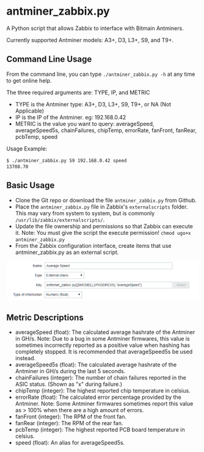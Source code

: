 # antminer_zabbix.py
A Python script that allows Zabbix to interface with Bitmain Antminers.

Currently supported Antminer models: A3+, D3, L3+, S9, and T9+.

## Command Line Usage
From the command line, you can type `./antminer_zabbix.py -h` at any time to get online help.

The three required arguments are: TYPE, IP, and METRIC

- TYPE is the Antminer type: A3+, D3, L3+, S9, T9+, or NA (Not Applicable)
- IP is the IP of the Antminer. eg: 192.168.0.42
- METRIC is the value you want to query: averageSpeed, averageSpeed5s, chainFailures, chipTemp, errorRate, fanFront, fanRear, pcbTemp, speed

Usage Example:
```
$ ./antminer_zabbix.py S9 192.168.0.42 speed
13708.70
```

## Basic Usage
- Clone the Git repo or download the file `antminer_zabbix.py` from Github.
- Place the `antminer_zabbix.py` file in Zabbix's `externalscripts` folder. This may vary from system to system, but is commonly `/usr/lib/zabbix/externalscripts/`.
- Update the file ownership and permissions so that Zabbix can execute it. Note: You must give the script the execute permission! `chmod ugo+x antminer_zabbix.py`
- From the Zabbix configuration interface, create items that use antminer_zabbix.py as an external script.

![Zabbix Screenshot](zabbix-screenshot-01.png)

## Metric Descriptions
- averageSpeed (float): The calculated average hashrate of the Antminer in GH/s. Note: Due to a bug in some Antminer firmwares, this value is sometimes incorrectly reported as a positive value when hashing has completely stopped. It is recommended that averageSpeed5s be used instead.
- averageSpeed5s (float): The calculated average hashrate of the Antminer in GH/s during the last 5 seconds. 
- chainFailures (integer): The number of chain failures reported in the ASIC status. (Shown as "x" during failure.) 
- chipTemp (integer): The highest reported chip temperature in celsius.
- errorRate (float): The calculated error percentage provided by the Antminer. Note: Some Antminer firmwares sometimes report this value as > 100% when there are a high amount of errors.
- fanFront (integer): The RPM of the front fan.
- fanRear (integer): The RPM of the rear fan.
- pcbTemp (integer): The highest reported PCB board temperature in celsius.
- speed (float): An alias for averageSpeed5s.


